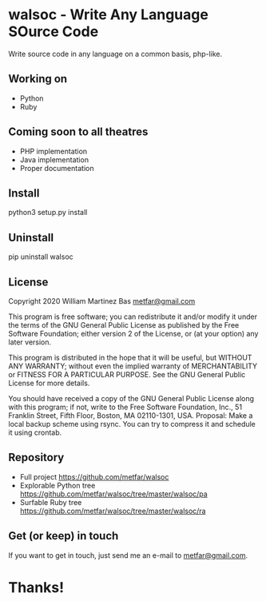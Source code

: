 # walsoc - Write Any Language SOurce Code

Write source code in any language on a common basis, php-like.

## Working on

- Python
- Ruby

## Coming soon to all theatres

- PHP implementation
- Java implementation
- Proper documentation

## Install

  python3 setup.py install

## Uninstall

  pip uninstall walsoc

## License

  Copyright 2020 William Martinez Bas <metfar@gmail.com>

  This program is free software; you can redistribute it and/or modify
  it under the terms of the GNU General Public License as published by
  the Free Software Foundation; either version 2 of the License, or
  (at your option) any later version.
  
  This program is distributed in the hope that it will be useful,
  but WITHOUT ANY WARRANTY; without even the implied warranty of
  MERCHANTABILITY or FITNESS FOR A PARTICULAR PURPOSE.  See the
  GNU General Public License for more details.
  
  You should have received a copy of the GNU General Public License
  along with this program; if not, write to the Free Software
  Foundation, Inc., 51 Franklin Street, Fifth Floor, Boston,
  MA 02110-1301, USA.
  Proposal: Make a local backup scheme using rsync. You can try to compress it and schedule it using crontab. 

## Repository

  - Full project <https://github.com/metfar/walsoc>
  - Explorable Python tree <https://github.com/metfar/walsoc/tree/master/walsoc/pa>
  - Surfable Ruby tree <https://github.com/metfar/walsoc/tree/master/walsoc/ra>

## Get (or keep) in touch

If you want to get in touch, just send me an e-mail to <metfar@gmail.com>. 

# Thanks!

